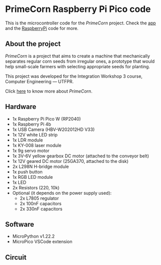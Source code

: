 # PrimeCorn Raspberry Pi Pico code

This is the microcontroller code for the *PrimeCorn* project. Check the [app](https://github.com/GustavoAdamee/BikeBrainApp) and the [RaspberryPi](https://github.com/GustavoAdamee/seed-classify) code for more.

## About the project

*PrimeCorn* is a project that aims to create a machine that mechanically separates regular corn seeds from irregular ones, a prototype that would help small-scale farmers with selecting appropriate seeds for planting.

This project was developed for the Integration Workshop 3 course, Computer Engineering — UTFPR.

Click [here](https://superficial-baseball-f05.notion.site/PrimeCorn-1230b9cf6c578036a811da4f40522db2?pvs=74) to know more about *PrimeCorn*.

## Hardware
- 1x Raspberry Pi Pico W (RP2040)
- 1x Raspberry Pi 4b
- 1x USB Camera (HBV-W202012HD V33)
- 1x 12V white LED strip
- 1x LDR module
- 1x KY-008 laser module
- 1x 9g servo motor
- 1x 3V-6V yellow gearbox DC motor (attached to the conveyor belt)
- 1x 12V geared DC motor (25GA370, attached to the disk)
- 2x L298N H-bridge module
- 1x push button
- 1x RGB LED module
- 1x LED
- 2x Resistors (220, 10k)
- Optional (it depends on the power supply used):
    - 2x L7805 regulator
    - 2x 100nF capacitors
    - 2x 330nF capacitors

## Software
- MicroPython v1.22.2
- MicroPico VSCode extension

## Circuit
